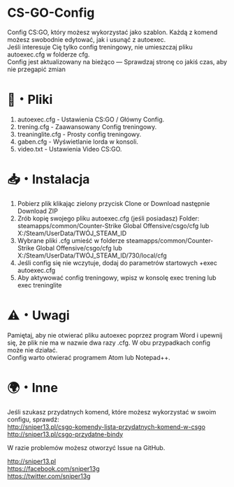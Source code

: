 # CS-GO-Config
Config CS:GO, który możesz wykorzystać jako szablon. Każdą z komend możesz swobodnie edytować, jak i usunąć z autoexec.  
Jeśli interesuje Cię tylko config treningowy, nie umieszczaj pliku autoexec.cfg w folderze cfg.  
Config jest aktualizowany na bieżąco — Sprawdzaj stronę co jakiś czas, aby nie przegapić zmian

# 📃・Pliki
1. autoexec.cfg - Ustawienia CS:GO / Główny Config.
2. trening.cfg - Zaawansowany Config treningowy.
3. treaninglite.cfg - Prosty config treningowy.
4. gaben.cfg - Wyświetlanie lorda w konsoli.
5. video.txt - Ustawienia Video CS:GO.

# 📥・Instalacja
1. Pobierz plik klikając zielony przycisk Clone or Download następnie Download ZIP
2. Zrób kopię swojego pliku autoexec.cfg (jeśli posiadasz) Folder: steamapps/common/Counter-Strike Global Offensive/csgo/cfg lub X:/Steam/UserData/TWÓJ_STEAM_ID
3. Wybrane pliki .cfg umieść w folderze steamapps/common/Counter-Strike Global Offensive/csgo/cfg lub X:/Steam/UserData/TWÓJ_STEAM_ID/730/local/cfg
4. Jeśli config się nie wczytuje, dodaj do parametrów startowych +exec autoexec.cfg
5. Aby aktywować config treningowy, wpisz w konsolę exec trening lub exec treninglite

# ⚠️・Uwagi
Pamiętaj, aby nie otwierać pliku autoexec poprzez program Word i upewnij się, że plik nie ma w nazwie dwa razy .cfg. W obu przypadkach config może nie działać.  
Config warto otwierać programem Atom lub Notepad++.

# 🌍・Inne
Jeśli szukasz przydatnych komend, które możesz wykorzystać w swoim configu, sprawdź:  
http://sniper13.pl/csgo-komendy-lista-przydatnych-komend-w-csgo  
http://sniper13.pl/csgo-przydatne-bindy

W razie problemów możesz otworzyć Issue na GitHub.

http://sniper13.pl  
https://facebook.com/sniper13g  
https://twitter.com/sniper13g
